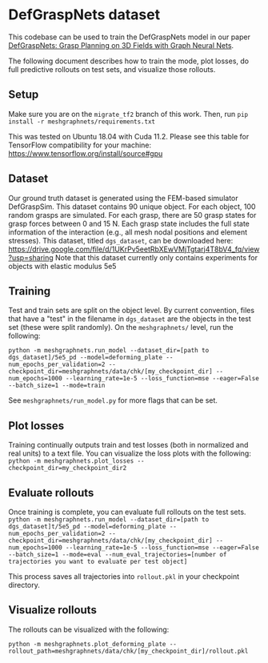 # DefGraspNets dataset

This codebase can be used to train the DefGraspNets model in our paper [DefGraspNets: Grasp Planning on 3D Fields with Graph Neural Nets](https://arxiv.org/abs/2303.16138).

The following document describes how to train the mode, plot losses, do full predictive rollouts on test sets, and visualize those rollouts. 

## Setup
Make sure you are on the ```migrate_tf2``` branch of this work. Then, run 
```pip install -r meshgraphnets/requirements.txt```

This was tested on Ubuntu 18.04 with Cuda 11.2. Please see this table for TensorFlow compatibility for your machine: https://www.tensorflow.org/install/source#gpu

## Dataset
Our ground truth dataset is generated using the FEM-based simulator DefGraspSim. 
This dataset contains 90 unique object. For each object, 100 random grasps are simulated. 
For each grasp, there are 50 grasp states for grasp forces between 0 and 15 N. 
Each grasp state includes the full state information of the interaction (e.g., all mesh nodal positions and element stresses).
This dataset, titled ```dgs_dataset```, can be downloaded here: https://drive.google.com/file/d/1UKrPv5eetRbXEwVMjTgtarj4T8bV4_fq/view?usp=sharing
Note that this dataset currently only contains experiments for objects with elastic modulus 5e5


## Training
Test and train sets are split on the object level. By current convention, files that have a "test" in the filename in ```dgs_dataset``` are the objects in the test set (these were split randomly). 
On the ```meshgraphnets/``` level, run the following: 

```python -m meshgraphnets.run_model --dataset_dir=[path to dgs_dataset]/5e5_pd --model=deforming_plate --num_epochs_per_validation=2 --checkpoint_dir=meshgraphnets/data/chk/[my_checkpoint_dir] --num_epochs=1000 --learning_rate=1e-5 --loss_function=mse --eager=False --batch_size=1 --mode=train```

See ```meshgraphnets/run_model.py``` for more flags that can be set. 


## Plot losses
Training continually outputs train and test losses (both in normalized and real units) to a text file. You can visualize the loss plots with the following:
```python -m meshgraphnets.plot_losses --checkpoint_dir=my_checkpoint_dir2```


## Evaluate rollouts
Once training is complete, you can evaluate full rollouts on the test sets.
```python -m meshgraphnets.run_model --dataset_dir=[path to dgs_dataset]t/5e5_pd --model=deforming_plate --num_epochs_per_validation=2 --checkpoint_dir=meshgraphnets/data/chk/[my_checkpoint_dir] --num_epochs=1000 --learning_rate=1e-5 --loss_function=mse --eager=False --batch_size=1 --mode=eval --num_eval_trajectories=[number of trajectories you want to evaluate per test object]```

This process saves all trajectories into ```rollout.pkl``` in your checkpoint directory.

## Visualize rollouts
The rollouts can be visualized with the following:

```python -m meshgraphnets.plot_deforming_plate --rollout_path=meshgraphnets/data/chk/[my_checkpoint_dir]/rollout.pkl```

